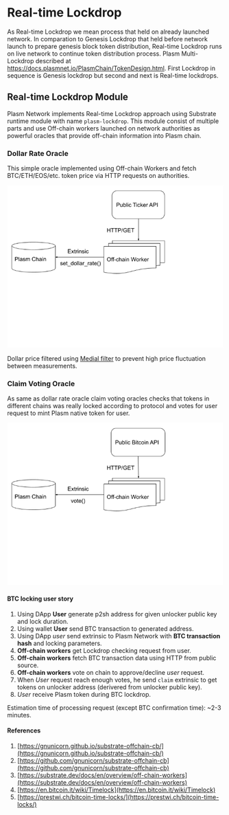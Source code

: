 Real-time Lockdrop
==================

As Real-time Lockdrop we mean process that held on already launched network.
In comparation to Genesis Lockdrop that held before network launch to prepare genesis block token distribution,
Real-time Lockdrop runs on live network to continue token distribution process. Plasm Multi-Lockdrop described at https://docs.plasmnet.io/PlasmChain/TokenDesign.html. First Lockdrop in sequence is Genesis lockdrop but second and next is Real-time lockdrops.

Real-time Lockdrop Module
-------------------------

Plasm Network implements Real-time Lockdrop approach using Substrate runtime module with name `plasm-lockdrop`.
This module consist of multiple parts and use Off-chain workers launched on network authorities as powerful oracles
that provide off-chain information into Plasm chain.

### Dollar Rate Oracle

This simple oracle implemented using Off-chain Workers and fetch BTC/ETH/EOS/etc. token price via HTTP requests on authorities.

![Dollar Rate Oracle](../img/dollar_rate_oracle.png)

Dollar price filtered using [Medial filter](https://en.wikipedia.org/wiki/Median_filter) to prevent high price fluctuation between measurements.

### Claim Voting Oracle

As same as dollar rate oracle claim voting oracles checks that tokens in different chains was really locked according to protocol and votes for user request to mint Plasm native token for user.

![Vote Oracle](../img/vote_oracle.png)

#### BTC locking user story

1. Using DApp **User** generate p2sh address for given unlocker public key and lock duration.
2. Using wallet **User** send BTC transaction to generated address. 
3. Using DApp *user* send extrinsic to Plasm Network with **BTC transaction hash** and locking parameters.
3. **Off-chain workers** get Lockdrop checking request from user.
4. **Off-chain workers** fetch BTC transaction data using HTTP from public source.
6. **Off-chain workers** vote on chain to approve/decline *user* request.
7. When *User* request reach enough votes, he send `claim` extrinsic to get tokens on unlocker address (derivered from unlocker public key).
8. *User* receive Plasm token during BTC lockdrop.

Estimation time of processing request (except BTC confirmation time): ~2-3 minutes.

#### References

1. [https://gnunicorn.github.io/substrate-offchain-cb/](https://gnunicorn.github.io/substrate-offchain-cb/)
2. [https://github.com/gnunicorn/substrate-offchain-cb](https://github.com/gnunicorn/substrate-offchain-cb)
3. [https://substrate.dev/docs/en/overview/off-chain-workers](https://substrate.dev/docs/en/overview/off-chain-workers)
4. [https://en.bitcoin.it/wiki/Timelock](https://en.bitcoin.it/wiki/Timelock)
5. [https://prestwi.ch/bitcoin-time-locks/](https://prestwi.ch/bitcoin-time-locks/)
